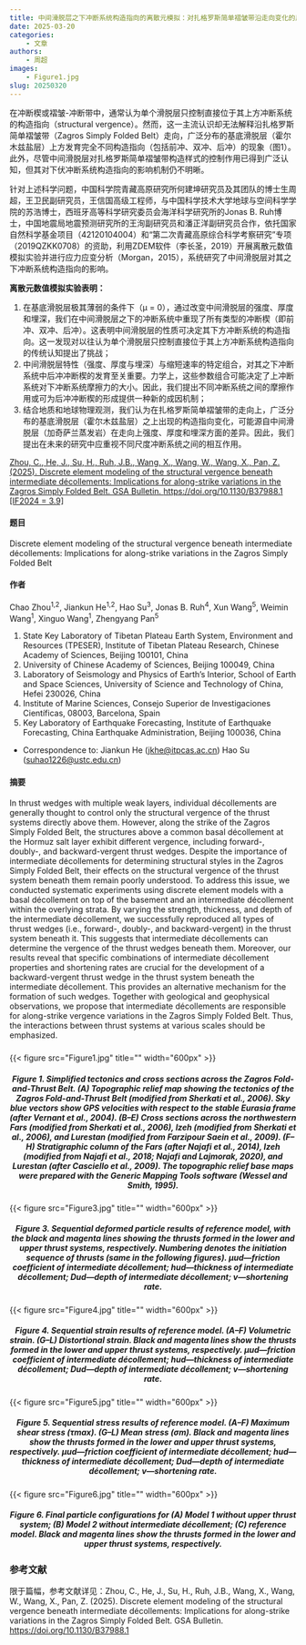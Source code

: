 ```yaml
---
title: 中间滑脱层之下冲断系统构造指向的离散元模拟：对扎格罗斯简单褶皱带沿走向变化的启示（GSA Bulletin）
date: 2025-03-20
categories:
    - 文章
authors:
    - 周超
images:
    - Figure1.jpg
slug: 20250320
---
```


在冲断楔或褶皱-冲断带中，通常认为单个滑脱层只控制直接位于其上方冲断系统的构造指向（structural vergence）。然而，这一主流认识却无法解释沿扎格罗斯简单褶皱带（Zagros Simply Folded Belt）走向，广泛分布的基底滑脱层（霍尔木兹盐层）上方发育完全不同构造指向（包括前冲、双冲、后冲）的现象（图1）。此外，尽管中间滑脱层对扎格罗斯简单褶皱带构造样式的控制作用已得到广泛认知，但其对下伏冲断系统构造指向的影响机制仍不明晰。

针对上述科学问题，中国科学院青藏高原研究所何建坤研究员及其团队的博士生周超，王卫民副研究员，王信国高级工程师，与中国科学技术大学地球与空间科学学院的苏浩博士，西班牙高等科学研究委员会海洋科学研究所的Jonas B. Ruh博士，中国地震局地震预测研究所的王洵副研究员和潘正洋副研究员合作，依托国家自然科学基金项目（42120104004）和“第二次青藏高原综合科学考察研究”专项（2019QZKK0708）的资助，利用ZDEM软件（李长圣，2019）开展离散元数值模拟实验并进行应力应变分析（Morgan，2015），系统研究了中间滑脱层对其之下冲断系统构造指向的影响。

**离散元数值模拟实验表明：**

1. 在基底滑脱层极其薄弱的条件下（μ = 0），通过改变中间滑脱层的强度、厚度和埋深，我们在中间滑脱层之下的冲断系统中重现了所有类型的冲断楔（即前冲、双冲、后冲）。这表明中间滑脱层的性质可决定其下方冲断系统的构造指向。这一发现对以往认为单个滑脱层只控制直接位于其上方冲断系统构造指向的传统认知提出了挑战；
2. 中间滑脱层特性（强度、厚度与埋深）与缩短速率的特定组合，对其之下冲断系统中后冲冲断楔的发育至关重要。力学上，这些参数组合可能决定了上冲断系统对下冲断系统摩擦力的大小。因此，我们提出不同冲断系统之间的摩擦作用或可为后冲冲断楔的形成提供一种新的成因机制；
3. 结合地质和地球物理观测，我们认为在扎格罗斯简单褶皱带的走向上，广泛分布的基底滑脱层（霍尔木兹盐层）之上出现的构造指向变化，可能源自中间滑脱层（加奇萨兰蒸发岩）在走向上强度、厚度和埋深方面的差异。因此，我们提出在未来的研究中应重视不同尺度冲断系统之间的相互作用。

<div id="refer-zhou2025"></div>

[Zhou, C., He, J., Su, H., Ruh, J.B., Wang, X., Wang, W., Wang, X., Pan, Z. (2025). Discrete element modeling of the structural vergence beneath intermediate décollements: Implications for along-strike variations in the Zagros Simply Folded Belt. GSA Bulletin. https://doi.org/10.1130/B37988.1 [IF2024 = 3.9]](https://doi.org/10.1130/B37988.1)

#### 题目

Discrete element modeling of the structural vergence beneath intermediate décollements: Implications for along-strike variations in the Zagros Simply Folded Belt

#### 作者
Chao Zhou<sup>1,2</sup>, Jiankun He<sup>1,2</sup>, Hao Su<sup>3</sup>, Jonas B. Ruh<sup>4</sup>, Xun Wang<sup>5</sup>, Weimin Wang<sup>1</sup>, Xinguo Wang<sup>1</sup>, Zhengyang Pan<sup>5</sup>

1. State Key Laboratory of Tibetan Plateau Earth System, Environment and Resources (TPESER), Institute of Tibetan Plateau Research, Chinese Academy of Sciences, Beijing 100101, China
2. University of Chinese Academy of Sciences, Beijing 100049, China
3. Laboratory of Seismology and Physics of Earth’s Interior, School of Earth and Space Sciences, University of Science and Technology of China, Hefei 230026, China
4. Institute of Marine Sciences, Consejo Superior de Investigaciones Científicas, 08003, Barcelona, Spain
5. Key Laboratory of Earthquake Forecasting, Institute of Earthquake Forecasting, China Earthquake Administration, Beijing 100036, China

- Correspondence to: Jiankun He (jkhe@itpcas.ac.cn)    Hao Su (suhao1226@ustc.edu.cn)


#### 摘要
In thrust wedges with multiple weak layers, individual décollements are generally thought to control only the structural vergence of the thrust systems directly above them. However, along the strike of the Zagros Simply Folded Belt, the structures above a common basal décollement at the Hormuz salt layer exhibit different vergence, including forward-, doubly-, and backward-vergent thrust wedges. Despite the importance of intermediate décollements for determining structural styles in the Zagros Simply Folded Belt, their effects on the structural vergence of the thrust system beneath them remain poorly understood. To address this issue, we conducted systematic experiments using discrete element models with a basal décollement on top of the basement and an intermediate décollement within the overlying strata. By varying the strength, thickness, and depth of the intermediate décollement, we successfully reproduced all types of thrust wedges (i.e., forward-, doubly-, and backward-vergent) in the thrust system beneath it. This suggests that intermediate décollements can determine the vergence of the thrust wedges beneath them. Moreover, our results reveal that specific combinations of intermediate décollement properties and shortening rates are crucial for the development of a backward-vergent thrust wedge in the thrust system beneath the intermediate décollement. This provides an alternative mechanism for the formation of such wedges. Together with geological and geophysical observations, we propose that intermediate décollements are responsible for along-strike vergence variations in the Zagros Simply Folded Belt. Thus, the interactions between thrust systems at various scales should be emphasized.

<h5> </h5>
{{< figure src="Figure1.jpg" title="" width="600px" >}}
<center><h5>Figure 1. Simplified tectonics and cross sections across the Zagros Fold-and-Thrust Belt. (A) Topographic relief map showing the tectonics of the Zagros Fold-and-Thrust Belt (modified from Sherkati et al., 2006). Sky blue vectors show GPS velocities with respect to the stable Eurasia frame (after Vernant et al., 2004). (B–E) Cross sections across the northwestern Fars (modified from Sherkati et al., 2006), Izeh (modified from Sherkati et al., 2006), and Lurestan (modified from Farzipour Saein et al., 2009). (F–H) Stratigraphic column of the Fars (after Najafi et al., 2014), Izeh (modified from Najafi et al., 2018; Najafi and Lajmorak, 2020), and Lurestan (after Casciello et al., 2009). The topographic relief base maps were prepared with the Generic Mapping Tools software (Wessel and Smith, 1995).</h5></center>

{{< figure src="Figure3.jpg" title="" width="600px" >}}
<center><h5>Figure 3. Sequential deformed particle results of reference model, with the black and magenta lines showing the thrusts formed in the lower and upper thrust systems, respectively. Numbering denotes the initiation sequence of thrusts (same in the following figures). μud—friction coefficient of intermediate décollement; hud—thickness of intermediate décollement; Dud—depth of intermediate décollement; v—shortening rate.</h5></center>

{{< figure src="Figure4.jpg" title="" width="600px" >}}
<center><h5>Figure 4. Sequential strain results of reference model. (A–F) Volumetric strain. (G–L) Distortional strain. Black and magenta lines show the thrusts formed in the lower and upper thrust systems, respectively. μud—friction coefficient of intermediate décollement; hud—thickness of intermediate décollement; Dud—depth of intermediate décollement; v—shortening rate.</h5></center>

{{< figure src="Figure5.jpg" title="" width="600px" >}}
<center><h5>Figure 5. Sequential stress results of reference model. (A–F) Maximum shear stress (τmax). (G–L) Mean stress (σm). Black and magenta lines show the thrusts formed in the lower and upper thrust systems, respectively. μud—friction coefficient of intermediate décollement; hud—thickness of intermediate décollement; Dud—depth of intermediate décollement; v—shortening rate.</h5></center>

{{< figure src="Figure6.jpg" title="" width="600px" >}}
<center><h5>Figure 6. Final particle configurations for (A) Model 1 without upper thrust system; (B) Model 2 without intermediate décollement; (C) reference model. Black and magenta lines show the thrusts formed in the lower and upper thrust systems, respectively.</h5></center>




### 参考文献
限于篇幅，参考文献详见：Zhou, C., He, J., Su, H., Ruh, J.B., Wang, X., Wang, W., Wang, X., Pan, Z. (2025). Discrete element modeling of the structural vergence beneath intermediate décollements: Implications for along-strike variations in the Zagros Simply Folded Belt. GSA Bulletin. https://doi.org/10.1130/B37988.1

